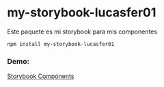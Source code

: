 # my-storybook-lucasfer01

Este paquete es mi storybook para mis componentes

```
npm install my-storybook-lucasfer01
```

### Demo: 
[Storybook Compónents](https://lucasfer01.github.io/Storybooks-Components/?path=/story/example-introduction--page)